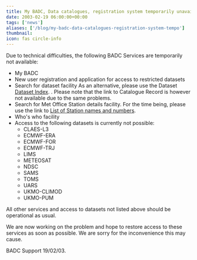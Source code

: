 ```yaml
---
title: My BADC, Data catalogues, registration system temporarily unavailable
date: 2003-02-19 06:00:00+00:00
tags: ['news']
aliases: ['/blog/my-badc-data-catalogues-registration-system-tempo']
thumbnail: 
icon: fas circle-info
---
```


Due to technical difficulties, the following BADC Services are temporarily not available:
* My BADC
* New user registration and application for access to restricted datasets
* Search for dataset facility
As an alternative, please use the Dataset [Dataset Index](/no-longer-available). 
. Please note that the link to Catalogue Record is however not available due to the same problems.
* Search for Met Office Station details facility. 
 For the time being, please use the link to [List of Station names and numbers](/no-longer-available).
* Who's who facility
* Access to the following datasets is currently not possible:
	+ CLAES-L3
	+ ECMWF-ERA
	+ ECMWF-FOR
	+ ECMWF-TRJ
	+ LIMS
	+ METEOSAT
	+ NDSC
	+ SAMS
	+ TOMS
	+ UARS
	+ UKMO-CLIMOD
	+ UKMO-PUM



All other services and access to datasets not listed above should be operational as usual.


 
 We are now working on the problem and hope to restore access to these services as soon as possible. 
We are sorry for the inconvenience this may cause. 


 

BADC Support 19/02/03.


 


